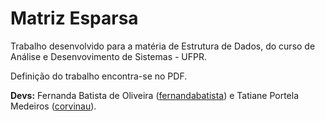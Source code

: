 # Matriz Esparsa

Trabalho desenvolvido para a matéria de Estrutura de Dados, do curso de Análise e Desenvovimento de Sistemas - UFPR.

Definição do trabalho encontra-se no PDF.

**Devs:** Fernanda Batista de Oliveira ([fernandabatista](http://github.com/fernandabatista)) e Tatiane Portela Medeiros ([corvinau](https://github.com/corvinau)).
